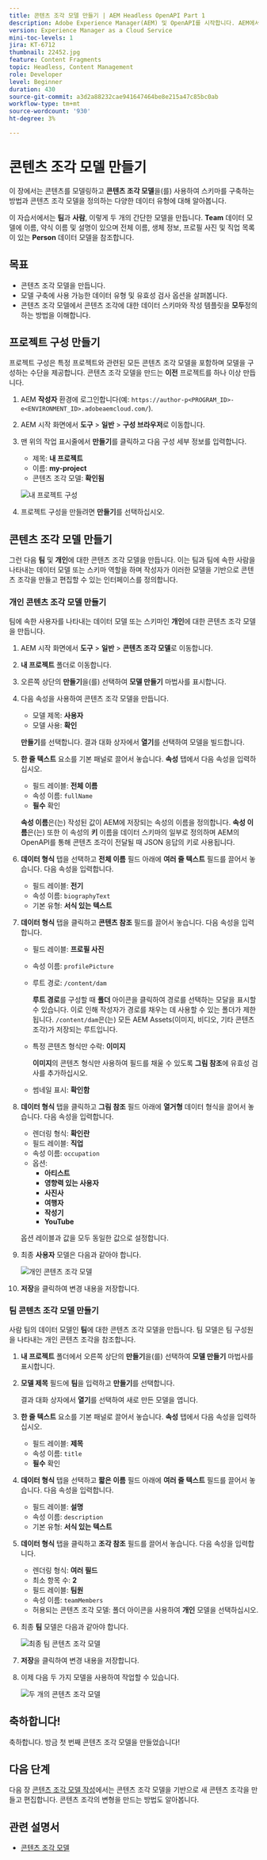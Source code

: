 ```yaml
---
title: 콘텐츠 조각 모델 만들기 | AEM Headless OpenAPI Part 1
description: Adobe Experience Manager(AEM) 및 OpenAPI를 시작합니다. AEM에서 콘텐츠 조각 모델을 사용하여 콘텐츠를 모델링하고 스키마를 구축하는 방법을 알아봅니다. 기존 모델을 검토하고 모델을 만듭니다. 스키마를 정의하는 데 사용할 수 있는 다양한 데이터 유형에 대해 알아봅니다.
version: Experience Manager as a Cloud Service
mini-toc-levels: 1
jira: KT-6712
thumbnail: 22452.jpg
feature: Content Fragments
topic: Headless, Content Management
role: Developer
level: Beginner
duration: 430
source-git-commit: a3d2a88232cae941647464be8e215a47c85bc0ab
workflow-type: tm+mt
source-wordcount: '930'
ht-degree: 3%

---
```


# 콘텐츠 조각 모델 만들기

이 장에서는 콘텐츠를 모델링하고 **콘텐츠 조각 모델**&#x200B;을(를) 사용하여 스키마를 구축하는 방법과 콘텐츠 조각 모델을 정의하는 다양한 데이터 유형에 대해 알아봅니다.

이 자습서에서는 **팀**&#x200B;과 **사람**, 이렇게 두 개의 간단한 모델을 만듭니다. **Team** 데이터 모델에 이름, 약식 이름 및 설명이 있으며 전체 이름, 생체 정보, 프로필 사진 및 직업 목록이 있는 **Person** 데이터 모델을 참조합니다.

## 목표

* 콘텐츠 조각 모델을 만듭니다.
* 모델 구축에 사용 가능한 데이터 유형 및 유효성 검사 옵션을 살펴봅니다.
* 콘텐츠 조각 모델에서 콘텐츠 조각에 대한 데이터 스키마와 작성 템플릿을 **모두**&#x200B;정의하는 방법을 이해합니다.

## 프로젝트 구성 만들기

프로젝트 구성은 특정 프로젝트와 관련된 모든 콘텐츠 조각 모델을 포함하며 모델을 구성하는 수단을 제공합니다. 콘텐츠 조각 모델을 만드는 **이전** 프로젝트를 하나 이상 만듭니다.

1. AEM **작성자** 환경에 로그인합니다(예: `https://author-p<PROGRAM_ID>-e<ENVIRONMENT_ID>.adobeaemcloud.com/`).
1. AEM 시작 화면에서 **도구** > **일반** > **구성 브라우저**&#x200B;로 이동합니다.
1. 맨 위의 작업 표시줄에서 **만들기**&#x200B;를 클릭하고 다음 구성 세부 정보를 입력합니다.
   * 제목: **내 프로젝트**
   * 이름: **my-project**
   * 콘텐츠 조각 모델: **확인됨**

   ![내 프로젝트 구성](assets/1/create-configuration.png)

1. 프로젝트 구성을 만들려면 **만들기**&#x200B;를 선택하십시오.

## 콘텐츠 조각 모델 만들기

그런 다음 **팀** 및 **개인**&#x200B;에 대한 콘텐츠 조각 모델을 만듭니다. 이는 팀과 팀에 속한 사람을 나타내는 데이터 모델 또는 스키마 역할을 하며 작성자가 이러한 모델을 기반으로 콘텐츠 조각을 만들고 편집할 수 있는 인터페이스를 정의합니다.

### 개인 콘텐츠 조각 모델 만들기

팀에 속한 사용자를 나타내는 데이터 모델 또는 스키마인 **개인**&#x200B;에 대한 콘텐츠 조각 모델을 만듭니다.

1. AEM 시작 화면에서 **도구** > **일반** > **콘텐츠 조각 모델**&#x200B;로 이동합니다.
1. **내 프로젝트** 폴더로 이동합니다.
1. 오른쪽 상단의 **만들기**&#x200B;을(를) 선택하여 **모델 만들기** 마법사를 표시합니다.
1. 다음 속성을 사용하여 콘텐츠 조각 모델을 만듭니다.

   * 모델 제목: **사용자**
   * 모델 사용: **확인**

   **만들기**&#x200B;를 선택합니다. 결과 대화 상자에서 **열기**&#x200B;를 선택하여 모델을 빌드합니다.

1. **한 줄 텍스트** 요소를 기본 패널로 끌어서 놓습니다. **속성** 탭에서 다음 속성을 입력하십시오.

   * 필드 레이블: **전체 이름**
   * 속성 이름: `fullName`
   * **필수** 확인

   **속성 이름**&#x200B;은(는) 작성된 값이 AEM에 저장되는 속성의 이름을 정의합니다. **속성 이름**&#x200B;은(는) 또한 이 속성의 **키** 이름을 데이터 스키마의 일부로 정의하며 AEM의 OpenAPI를 통해 콘텐츠 조각이 전달될 때 JSON 응답의 키로 사용됩니다.

1. **데이터 형식** 탭을 선택하고 **전체 이름** 필드 아래에 **여러 줄 텍스트** 필드를 끌어서 놓습니다. 다음 속성을 입력합니다.

   * 필드 레이블: **전기**
   * 속성 이름: `biographyText`
   * 기본 유형: **서식 있는 텍스트**

1. **데이터 형식** 탭을 클릭하고 **콘텐츠 참조** 필드를 끌어서 놓습니다. 다음 속성을 입력합니다.

   * 필드 레이블: **프로필 사진**
   * 속성 이름: `profilePicture`
   * 루트 경로: `/content/dam`

     **루트 경로**&#x200B;를 구성할 때 **폴더** 아이콘을 클릭하여 경로를 선택하는 모달을 표시할 수 있습니다. 이로 인해 작성자가 경로를 채우는 데 사용할 수 있는 폴더가 제한됩니다. `/content/dam`은(는) 모든 AEM Assets(이미지, 비디오, 기타 콘텐츠 조각)가 저장되는 루트입니다.

   * 특정 콘텐츠 형식만 수락: **이미지**

     **이미지**&#x200B;의 콘텐츠 형식만 사용하여 필드를 채울 수 있도록 **그림 참조**&#x200B;에 유효성 검사를 추가하십시오.

   * 썸네일 표시: **확인함**

1. **데이터 형식** 탭을 클릭하고 **그림 참조** 필드 아래에 **열거형** 데이터 형식을 끌어서 놓습니다. 다음 속성을 입력합니다.

   * 렌더링 형식: **확인란**
   * 필드 레이블: **직업**
   * 속성 이름: `occupation`
   * 옵션:
      * **아티스트**
      * **영향력 있는 사용자**
      * **사진사**
      * **여행자**
      * **작성기**
      * **YouTube**

   옵션 레이블과 값을 모두 동일한 값으로 설정합니다.

1. 최종 **사용자** 모델은 다음과 같아야 합니다.

   ![개인 콘텐츠 조각 모델](assets/1/person-content-fragment-model.png)

1. **저장**&#x200B;을 클릭하여 변경 내용을 저장합니다.

### 팀 콘텐츠 조각 모델 만들기

사람 팀의 데이터 모델인 **팀**&#x200B;에 대한 콘텐츠 조각 모델을 만듭니다. 팀 모델은 팀 구성원을 나타내는 개인 콘텐츠 조각을 참조합니다.

1. **내 프로젝트** 폴더에서 오른쪽 상단의 **만들기**&#x200B;을(를) 선택하여 **모델 만들기** 마법사를 표시합니다.
1. **모델 제목** 필드에 **팀**&#x200B;을 입력하고 **만들기**&#x200B;를 선택합니다.

   결과 대화 상자에서 **열기**&#x200B;를 선택하여 새로 만든 모델을 엽니다.

1. **한 줄 텍스트** 요소를 기본 패널로 끌어서 놓습니다. **속성** 탭에서 다음 속성을 입력하십시오.

   * 필드 레이블: **제목**
   * 속성 이름: `title`
   * **필수** 확인

1. **데이터 형식** 탭을 선택하고 **짧은 이름** 필드 아래에 **여러 줄 텍스트** 필드를 끌어서 놓습니다. 다음 속성을 입력합니다.

   * 필드 레이블: **설명**
   * 속성 이름: `description`
   * 기본 유형: **서식 있는 텍스트**

1. **데이터 형식** 탭을 클릭하고 **조각 참조** 필드를 끌어서 놓습니다. 다음 속성을 입력합니다.

   * 렌더링 형식: **여러 필드**
   * 최소 항목 수: **2**
   * 필드 레이블: **팀원**
   * 속성 이름: `teamMembers`
   * 허용되는 콘텐츠 조각 모델: 폴더 아이콘을 사용하여 **개인** 모델을 선택하십시오.

1. 최종 **팀** 모델은 다음과 같아야 합니다.

   ![최종 팀 콘텐츠 조각 모델](assets/1/team-content-fragment-model.png)

1. **저장**&#x200B;을 클릭하여 변경 내용을 저장합니다.

1. 이제 다음 두 가지 모델을 사용하여 작업할 수 있습니다.

   ![두 개의 콘텐츠 조각 모델](assets/1/two-content-fragment-models.png)

## 축하합니다!

축하합니다. 방금 첫 번째 콘텐츠 조각 모델을 만들었습니다!

## 다음 단계

다음 장 [콘텐츠 조각 모델 작성](2-author-content-fragments.md)에서는 콘텐츠 조각 모델을 기반으로 새 콘텐츠 조각을 만들고 편집합니다. 콘텐츠 조각의 변형을 만드는 방법도 알아봅니다.

## 관련 설명서

* [콘텐츠 조각 모델](https://experienceleague.adobe.com/docs/experience-manager-cloud-service/content/assets/content-fragments/content-fragments-models.html)

